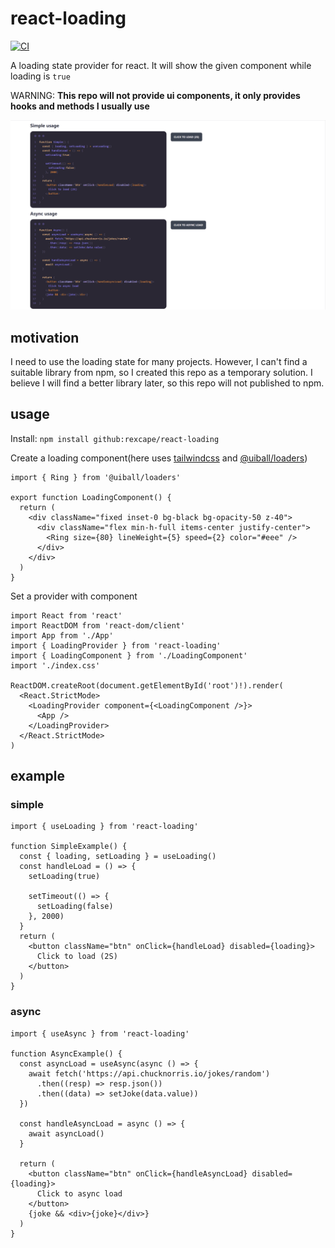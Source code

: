 # react-loading

[![CI](https://github.com/rexcape/react-loading/actions/workflows/main.yml/badge.svg)](https://github.com/rexcape/react-loading/actions/workflows/main.yml)

A loading state provider for react. It will show the given component while loading is `true`

WARNING: **This repo will not provide ui components, it only provides hooks and methods I usually use**

![demo](.github/resources/demo.gif)

## motivation

I need to use the loading state for many projects. However, I can't find a suitable library from npm, so I created this repo as a temporary solution. I believe I will find a better library later, so this repo will not published to npm.

## usage

Install: `npm install github:rexcape/react-loading`

Create a loading component(here uses [tailwindcss](https://tailwindcss.com/) and [@uiball/loaders](https://uiball.com/loaders/))

```tsx
import { Ring } from '@uiball/loaders'

export function LoadingComponent() {
  return (
    <div className="fixed inset-0 bg-black bg-opacity-50 z-40">
      <div className="flex min-h-full items-center justify-center">
        <Ring size={80} lineWeight={5} speed={2} color="#eee" />
      </div>
    </div>
  )
}
```

Set a provider with component

```tsx
import React from 'react'
import ReactDOM from 'react-dom/client'
import App from './App'
import { LoadingProvider } from 'react-loading'
import { LoadingComponent } from './LoadingComponent'
import './index.css'

ReactDOM.createRoot(document.getElementById('root')!).render(
  <React.StrictMode>
    <LoadingProvider component={<LoadingComponent />}>
      <App />
    </LoadingProvider>
  </React.StrictMode>
)
```

## example

### simple

```tsx
import { useLoading } from 'react-loading'

function SimpleExample() {
  const { loading, setLoading } = useLoading()
  const handleLoad = () => {
    setLoading(true)

    setTimeout(() => {
      setLoading(false)
    }, 2000)
  }
  return (
    <button className="btn" onClick={handleLoad} disabled={loading}>
      Click to load (2S)
    </button>
  )
}
```

### async

```tsx
import { useAsync } from 'react-loading'

function AsyncExample() {
  const asyncLoad = useAsync(async () => {
    await fetch('https://api.chucknorris.io/jokes/random')
      .then((resp) => resp.json())
      .then((data) => setJoke(data.value))
  })

  const handleAsyncLoad = async () => {
    await asyncLoad()
  }

  return (
    <button className="btn" onClick={handleAsyncLoad} disabled={loading}>
      Click to async load
    </button>
    {joke && <div>{joke}</div>}
  )
}
```
